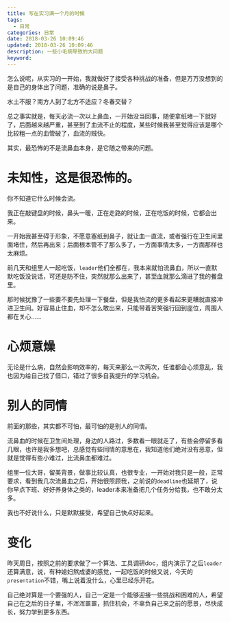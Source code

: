 ```yaml
---
title: 写在实习满一个月的时候
tags:
  - 日常
categories: 日常
date: 2018-03-26 10:09:46
updated: 2018-03-26 10:09:46
description: 一些小毛病导致的大问题
keyword:
---
```



怎么说呢，从实习的一开始，我就做好了接受各种挑战的准备，但是万万没想到的是自己的身体出了问题，准确的说是鼻子。

水土不服？南方人到了北方不适应？冬春交替？

总之事实就是，每天必流一次以上鼻血，一开始没当回事，随便拿纸堵一下就好了，后面越来越严重，甚至到了血流不止的程度，某些时候我甚至觉得应该是哪个比较粗一点的血管破了，血流的贼快。

其实，最恐怖的不是流鼻血本身，是它随之带来的问题。


<!-- more -->




# 未知性，这是很恐怖的。

你不知道它什么时候会流。

我正在敲键盘的时候，鼻头一暖，正在走路的时候，正在吃饭的时候，它都会出来。

一开始我甚至碍于形象，不愿意塞纸到鼻子，就让血一直流，或者强行在卫生间里面堵住，然后再出来；后面根本管不了那么多了，一方面事情太多，一方面那样也太麻烦。

前几天和组里人一起吃饭，`leader`他们全都在，我本来就怕流鼻血，所以一直默默吃饭没说话，可还是防不住，突然就那么出来了，甚至血就那么滴进了我的餐盘里。

那时候犹豫了一些要不要先处理一下餐盘，但是我怕流的更多看起来更糟就直接冲进卫生间。好容易止住血，却不怎么敢出来，只能带着苦笑强行回到座位，周围人都在关心......



# 心烦意燥

无论是什么病，自然会影响效率的，每天来那么一次两次，任谁都会心烦意乱，我也因为给自己找了借口，错过了很多自我提升的学习机会。


# 别人的同情


前面的那些，其实都不可怕，最可怕的是别人的同情。

流鼻血的时候在卫生间处理，身边的人路过，多数看一眼就走了，有些会停留多看几眼，也许是我多想吧，总感觉有些同情的意思在，我知道他们绝对没有恶意，但就是觉得有些小难过，比流鼻血都难过。

组里一位大哥，留美背景，做事比较认真，也很专业，一开始对我只是一般，正常要求，看到我几次流鼻血之后，开始很照顾我，之前说的`deadline`也延期了，说你早点下班、好好养身体之类的，leader本来准备把几个任务分给我，也不敢分太多。

我也不好说什么，只是默默接受，希望自己快点好起来。

# 变化

昨天周日，按照之前的要求做了一个算法、工具调研doc，组内演示了之后`leader`还算满意，说，有种媳妇熬成婆的感觉，一起吃饭的时候又说，今天的`presentation`不错，嘴上说着没什么，心里已经乐开花。

自己绝对算是一个要强的人，自己一定是一个能够迎接一些挑战和困难的人，希望自己在之后的日子里，不浑浑噩噩，抓住机会，不辜负自己来之前的愿景，尽快成长，努力学到更多东西。


